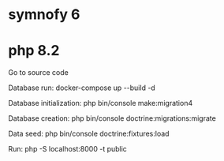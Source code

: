 # symnofy 6 
# php 8.2

Go to source code

Database run: docker-compose up --build -d

Database initialization: php bin/console make:migration4

Database creation: php bin/console doctrine:migrations:migrate

Data seed: php bin/console doctrine:fixtures:load     

Run: php -S localhost:8000 -t public